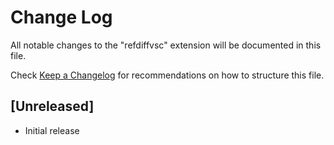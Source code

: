 # Change Log

All notable changes to the "refdiffvsc" extension will be documented in this file.

Check [Keep a Changelog](http://keepachangelog.com/) for recommendations on how to structure this file.

## [Unreleased]

- Initial release